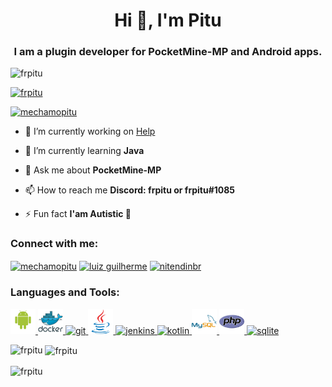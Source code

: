 <h1 align="center">Hi 👋, I'm Pitu</h1>
<h3 align="center">I am a plugin developer for PocketMine-MP and Android apps.</h3>

<p align="left"> <img src="https://komarev.com/ghpvc/?username=frpitu&label=Profile%20views&color=0e75b6&style=flat" alt="frpitu" /> </p>

<p align="left"> <a href="https://github.com/ryo-ma/github-profile-trophy"><img src="https://github-profile-trophy.vercel.app/?username=frpitu" alt="frpitu" /></a> </p>

<p align="left"> <a href="https://twitter.com/mechamopitu" target="blank"><img src="https://img.shields.io/twitter/follow/mechamopitu?logo=twitter&style=for-the-badge" alt="mechamopitu" /></a> </p>

- 🔭 I’m currently working on [Help](https://github.com/frpitu/Help)

- 🌱 I’m currently learning **Java**

- 💬 Ask me about **PocketMine-MP**

- 📫 How to reach me **Discord: frpitu or frpitu#1085**

- ⚡ Fun fact **I'am Autistic 💙**

<h3 align="left">Connect with me:</h3>
<p align="left">
<a href="https://twitter.com/mechamopitu" target="blank"><img align="center" src="https://raw.githubusercontent.com/rahuldkjain/github-profile-readme-generator/master/src/images/icons/Social/twitter.svg" alt="mechamopitu" height="30" width="40" /></a>
<a href="https://fb.com/luiz guilherme" target="blank"><img align="center" src="https://raw.githubusercontent.com/rahuldkjain/github-profile-readme-generator/master/src/images/icons/Social/facebook.svg" alt="luiz guilherme" height="30" width="40" /></a>
<a href="https://www.youtube.com/c/nitendinbr" target="blank"><img align="center" src="https://raw.githubusercontent.com/rahuldkjain/github-profile-readme-generator/master/src/images/icons/Social/youtube.svg" alt="nitendinbr" height="30" width="40" /></a>
</p>

<h3 align="left">Languages and Tools:</h3>
<p align="left"> <a href="https://developer.android.com" target="_blank" rel="noreferrer"> <img src="https://raw.githubusercontent.com/devicons/devicon/master/icons/android/android-original-wordmark.svg" alt="android" width="40" height="40"/> </a> <a href="https://www.docker.com/" target="_blank" rel="noreferrer"> <img src="https://raw.githubusercontent.com/devicons/devicon/master/icons/docker/docker-original-wordmark.svg" alt="docker" width="40" height="40"/> </a> <a href="https://git-scm.com/" target="_blank" rel="noreferrer"> <img src="https://www.vectorlogo.zone/logos/git-scm/git-scm-icon.svg" alt="git" width="40" height="40"/> </a> <a href="https://www.java.com" target="_blank" rel="noreferrer"> <img src="https://raw.githubusercontent.com/devicons/devicon/master/icons/java/java-original.svg" alt="java" width="40" height="40"/> </a> <a href="https://www.jenkins.io" target="_blank" rel="noreferrer"> <img src="https://www.vectorlogo.zone/logos/jenkins/jenkins-icon.svg" alt="jenkins" width="40" height="40"/> </a> <a href="https://kotlinlang.org" target="_blank" rel="noreferrer"> <img src="https://www.vectorlogo.zone/logos/kotlinlang/kotlinlang-icon.svg" alt="kotlin" width="40" height="40"/> </a> <a href="https://www.mysql.com/" target="_blank" rel="noreferrer"> <img src="https://raw.githubusercontent.com/devicons/devicon/master/icons/mysql/mysql-original-wordmark.svg" alt="mysql" width="40" height="40"/> </a> <a href="https://www.php.net" target="_blank" rel="noreferrer"> <img src="https://raw.githubusercontent.com/devicons/devicon/master/icons/php/php-original.svg" alt="php" width="40" height="40"/> </a> <a href="https://www.sqlite.org/" target="_blank" rel="noreferrer"> <img src="https://www.vectorlogo.zone/logos/sqlite/sqlite-icon.svg" alt="sqlite" width="40" height="40"/> </a> </p>

<p><img align="left" src="https://github-readme-stats.vercel.app/api/top-langs?username=frpitu&show_icons=true&locale=en&layout=compact" alt="frpitu" /></p>

<p>&nbsp;<img align="center" src="https://github-readme-stats.vercel.app/api?username=frpitu&show_icons=true&locale=en" alt="frpitu" /></p>

<p><img align="center" src="https://github-readme-streak-stats.herokuapp.com/?user=frpitu&" alt="frpitu" /></p>

